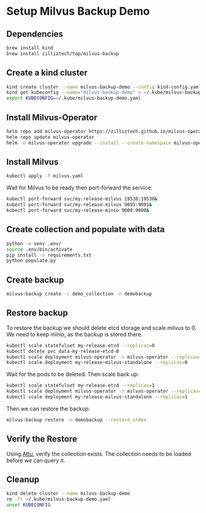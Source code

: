 # Setup Milvus Backup Demo

## Dependencies


```bash
brew install kind
brew install zilliztech/tap/milvus-backup
```

## Create a kind cluster

```bash
kind create cluster --name milvus-backup-demo --config kind-config.yaml
kind get kubeconfig --name="milvus-backup-demo" > ~/.kube/milvus-backup-demo.yaml 
export KUBECONFIG=~/.kube/milvus-backup-demo.yaml
```

## Install Milvus-Operator

```bash
helm repo add milvus-operator https://zilliztech.github.io/milvus-operator/
helm repo update milvus-operator
helm -n milvus-operator upgrade --install --create-namespace milvus-operator milvus-operator/milvus-operator
```

## Install Milvus

```bash
kubectl apply -f milvus.yaml
```

Wait for Milvus to be ready then port-forward the service:

```bash
kubectl port-forward svc/my-release-milvus 19530:19530&
kubectl port-forward svc/my-release-milvus 9091:9091&
kubectl port-forward svc/my-release-minio 9000:9000&
```

## Create collection and populate with data

```bash
python -m venv .env/
source .env/bin/activate
pip install -r requirements.txt
python populate.py
```

## Create backup

```bash
milvus-backup create -c demo_collection -n demobackup
```


## Restore backup

To restore the backup we should delete etcd storage and scale milvus to 0. We need to keep minio, as the backup is stored there.

```bash
kubectl scale statefulset my-release-etcd --replicas=0
kubectl delete pvc data-my-release-etcd-0
kubectl scale deployment milvus-operator -n milvus-operator --replicas=0
kubectl scale deployment my-release-milvus-standalone --replicas=0
```

Wait for the pods to be deleted. Then scale back up:

```bash
kubectl scale statefulset my-release-etcd --replicas=1
kubectl scale deployment milvus-operator -n milvus-operator --replicas=1
kubectl scale deployment my-release-milvus-standalone --replicas=1
```

Then we can restore the backup:

```bash
milvus-backup restore -n demobackup --restore_index
```

## Verify the Restore

Using [Attu](https://github.com/zilliztech/attu?tab=readme-ov-file#install-desktop-application), verify the collection exists. The collection needs to be loaded before we can query it.


## Cleanup

```bash
kind delete cluster --name milvus-backup-demo
rm -fr ~/.kube/milvus-backup-demo.yaml
unset KUBECONFIG
```

